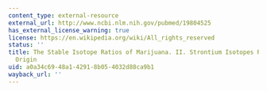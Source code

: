 ```yaml
---
content_type: external-resource
external_url: http://www.ncbi.nlm.nih.gov/pubmed/19804525
has_external_license_warning: true
license: https://en.wikipedia.org/wiki/All_rights_reserved
status: ''
title: The Stable Isotope Ratios of Marijuana. II. Strontium Isotopes Relate to Geographic
  Origin
uid: a0a34c69-48a1-4291-8b05-4032d88ca9b1
wayback_url: ''
---
```

